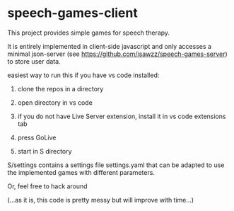 # speech-games-client

This project provides simple games for speech therapy. 

It is entirely implemented in client-side javascript and only accesses a minimal json-server (see https://github.com/isawzz/speech-games-server) to store user data.

easiest way to run this if you have vs code installed:
1. clone the repos in a directory

2. open directory in vs code

3. if you do not have Live Server extension, install it in vs code extensions tab

4. press GoLive

5. start in S directory 

S/settings contains a settings file settings.yaml that can be adapted to use the implemented games with different parameters.

Or, feel free to hack around

(...as it is, this code is pretty messy but will improve with time...)

